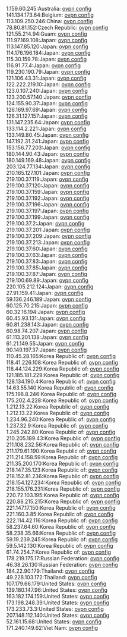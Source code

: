 1.159.60.245:Australia: [ovpn config](vpn/1_159_60_245.ovpn)  
141.134.173.64:Belgium: [ovpn config](vpn/141_134_173_64.ovpn)  
113.109.250.246:China: [ovpn config](vpn/113_109_250_246.ovpn)  
78.80.81.152:Czech Republic: [ovpn config](vpn/78_80_81_152.ovpn)  
121.55.214.94:Guam: [ovpn config](vpn/121_55_214_94.ovpn)  
111.97.169.108:Japan: [ovpn config](vpn/111_97_169_108.ovpn)  
113.147.85.120:Japan: [ovpn config](vpn/113_147_85_120.ovpn)  
114.176.196.184:Japan: [ovpn config](vpn/114_176_196_184.ovpn)  
115.30.159.78:Japan: [ovpn config](vpn/115_30_159_78.ovpn)  
116.91.77.4:Japan: [ovpn config](vpn/116_91_77_4.ovpn)  
119.230.190.79:Japan: [ovpn config](vpn/119_230_190_79.ovpn)  
121.106.43.31:Japan: [ovpn config](vpn/121_106_43_31.ovpn)  
122.222.219.10:Japan: [ovpn config](vpn/122_222_219_10.ovpn)  
123.0.107.240:Japan: [ovpn config](vpn/123_0_107_240.ovpn)  
123.200.57.140:Japan: [ovpn config](vpn/123_200_57_140.ovpn)  
124.155.90.37:Japan: [ovpn config](vpn/124_155_90_37.ovpn)  
126.169.97.69:Japan: [ovpn config](vpn/126_169_97_69.ovpn)  
126.31.127.157:Japan: [ovpn config](vpn/126_31_127_157.ovpn)  
131.147.235.64:Japan: [ovpn config](vpn/131_147_235_64.ovpn)  
133.114.2.221:Japan: [ovpn config](vpn/133_114_2_221.ovpn)  
133.149.80.45:Japan: [ovpn config](vpn/133_149_80_45.ovpn)  
147.192.31.241:Japan: [ovpn config](vpn/147_192_31_241.ovpn)  
153.156.77.203:Japan: [ovpn config](vpn/153_156_77_203.ovpn)  
180.144.90.43:Japan: [ovpn config](vpn/180_144_90_43.ovpn)  
180.149.169.48:Japan: [ovpn config](vpn/180_149_169_48.ovpn)  
203.124.77.134:Japan: [ovpn config](vpn/203_124_77_134.ovpn)  
210.165.127.101:Japan: [ovpn config](vpn/210_165_127_101.ovpn)  
219.100.37.119:Japan: [ovpn config](vpn/219_100_37_119.ovpn)  
219.100.37.120:Japan: [ovpn config](vpn/219_100_37_120.ovpn)  
219.100.37.159:Japan: [ovpn config](vpn/219_100_37_159.ovpn)  
219.100.37.192:Japan: [ovpn config](vpn/219_100_37_192.ovpn)  
219.100.37.196:Japan: [ovpn config](vpn/219_100_37_196.ovpn)  
219.100.37.197:Japan: [ovpn config](vpn/219_100_37_197.ovpn)  
219.100.37.199:Japan: [ovpn config](vpn/219_100_37_199.ovpn)  
219.100.37.2:Japan: [ovpn config](vpn/219_100_37_2.ovpn)  
219.100.37.201:Japan: [ovpn config](vpn/219_100_37_201.ovpn)  
219.100.37.209:Japan: [ovpn config](vpn/219_100_37_209.ovpn)  
219.100.37.213:Japan: [ovpn config](vpn/219_100_37_213.ovpn)  
219.100.37.60:Japan: [ovpn config](vpn/219_100_37_60.ovpn)  
219.100.37.63:Japan: [ovpn config](vpn/219_100_37_63.ovpn)  
219.100.37.83:Japan: [ovpn config](vpn/219_100_37_83.ovpn)  
219.100.37.85:Japan: [ovpn config](vpn/219_100_37_85.ovpn)  
219.100.37.87:Japan: [ovpn config](vpn/219_100_37_87.ovpn)  
219.100.69.89:Japan: [ovpn config](vpn/219_100_69_89.ovpn)  
220.105.212.124:Japan: [ovpn config](vpn/220_105_212_124.ovpn)  
27.91.159.41:Japan: [ovpn config](vpn/27_91_159_41.ovpn)  
59.136.246.189:Japan: [ovpn config](vpn/59_136_246_189.ovpn)  
60.125.70.215:Japan: [ovpn config](vpn/60_125_70_215.ovpn)  
60.32.16.194:Japan: [ovpn config](vpn/60_32_16_194.ovpn)  
60.45.93.131:Japan: [ovpn config](vpn/60_45_93_131.ovpn)  
60.81.238.143:Japan: [ovpn config](vpn/60_81_238_143.ovpn)  
60.98.74.207:Japan: [ovpn config](vpn/60_98_74_207.ovpn)  
61.113.201.138:Japan: [ovpn config](vpn/61_113_201_138.ovpn)  
61.21.149.55:Japan: [ovpn config](vpn/61_21_149_55.ovpn)  
90.149.197.37:Japan: [ovpn config](vpn/90_149_197_37.ovpn)  
110.45.28.165:Korea Republic of: [ovpn config](vpn/110_45_28_165.ovpn)  
118.41.226.108:Korea Republic of: [ovpn config](vpn/118_41_226_108.ovpn)  
118.44.124.229:Korea Republic of: [ovpn config](vpn/118_44_124_229.ovpn)  
121.185.181.229:Korea Republic of: [ovpn config](vpn/121_185_181_229.ovpn)  
128.134.190.4:Korea Republic of: [ovpn config](vpn/128_134_190_4.ovpn)  
14.63.55.140:Korea Republic of: [ovpn config](vpn/14_63_55_140.ovpn)  
175.198.8.246:Korea Republic of: [ovpn config](vpn/175_198_8_246.ovpn)  
175.202.4.228:Korea Republic of: [ovpn config](vpn/175_202_4_228.ovpn)  
1.212.13.22:Korea Republic of: [ovpn config](vpn/1_212_13_22.ovpn)  
1.212.13.22:Korea Republic of: [ovpn config](vpn/1_212_13_22.ovpn)  
1.234.96.240:Korea Republic of: [ovpn config](vpn/1_234_96_240.ovpn)  
1.237.32.9:Korea Republic of: [ovpn config](vpn/1_237_32_9.ovpn)  
1.245.242.80:Korea Republic of: [ovpn config](vpn/1_245_242_80.ovpn)  
210.205.189.43:Korea Republic of: [ovpn config](vpn/210_205_189_43.ovpn)  
211.108.232.56:Korea Republic of: [ovpn config](vpn/211_108_232_56.ovpn)  
211.179.61.190:Korea Republic of: [ovpn config](vpn/211_179_61_190.ovpn)  
211.214.158.59:Korea Republic of: [ovpn config](vpn/211_214_158_59.ovpn)  
211.35.200.170:Korea Republic of: [ovpn config](vpn/211_35_200_170.ovpn)  
218.147.35.123:Korea Republic of: [ovpn config](vpn/218_147_35_123.ovpn)  
218.152.81.236:Korea Republic of: [ovpn config](vpn/218_152_81_236.ovpn)  
218.154.127.234:Korea Republic of: [ovpn config](vpn/218_154_127_234.ovpn)  
218.155.176.231:Korea Republic of: [ovpn config](vpn/218_155_176_231.ovpn)  
220.72.103.195:Korea Republic of: [ovpn config](vpn/220_72_103_195.ovpn)  
220.88.215.215:Korea Republic of: [ovpn config](vpn/220_88_215_215.ovpn)  
221.147.17.150:Korea Republic of: [ovpn config](vpn/221_147_17_150.ovpn)  
221.160.3.85:Korea Republic of: [ovpn config](vpn/221_160_3_85.ovpn)  
222.114.42.116:Korea Republic of: [ovpn config](vpn/222_114_42_116.ovpn)  
58.237.64.60:Korea Republic of: [ovpn config](vpn/58_237_64_60.ovpn)  
58.238.35.66:Korea Republic of: [ovpn config](vpn/58_238_35_66.ovpn)  
59.19.239.245:Korea Republic of: [ovpn config](vpn/59_19_239_245.ovpn)  
59.5.142.130:Korea Republic of: [ovpn config](vpn/59_5_142_130.ovpn)  
61.74.254.7:Korea Republic of: [ovpn config](vpn/61_74_254_7.ovpn)  
178.219.175.17:Russian Federation: [ovpn config](vpn/178_219_175_17.ovpn)  
46.38.26.130:Russian Federation: [ovpn config](vpn/46_38_26_130.ovpn)  
184.22.90.179:Thailand: [ovpn config](vpn/184_22_90_179.ovpn)  
49.228.103.172:Thailand: [ovpn config](vpn/49_228_103_172.ovpn)  
107.179.66.179:United States: [ovpn config](vpn/107_179_66_179.ovpn)  
139.180.147.96:United States: [ovpn config](vpn/139_180_147_96.ovpn)  
163.182.174.159:United States: [ovpn config](vpn/163_182_174_159.ovpn)  
173.198.248.39:United States: [ovpn config](vpn/173_198_248_39.ovpn)  
173.233.73.3:United States: [ovpn config](vpn/173_233_73_3.ovpn)  
207.148.112.140:United States: [ovpn config](vpn/207_148_112_140.ovpn)  
52.161.15.68:United States: [ovpn config](vpn/52_161_15_68.ovpn)  
171.240.149.62:Viet Nam: [ovpn config](vpn/171_240_149_62.ovpn)  
